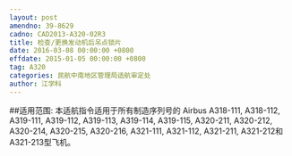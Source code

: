 ```yaml
---
layout: post
amendno: 39-8629
cadno: CAD2013-A320-02R3
title: 检查/更换发动机后吊点锁片
date: 2016-03-08 00:00:00 +0800
effdate: 2015-01-05 00:00:00 +0800
tag: A320
categories: 民航中南地区管理局适航审定处
author: 江学科
---
```


##适用范围:
本适航指令适用于所有制造序列号的 Airbus A318-111, A318-112, A319-111, A319-112, A319-113, A319-114, A319-115, A320-211, A320-212, A320-214, A320-215, A320-216, A321-111, A321-112, A321-211, A321-212和A321-213型飞机。

